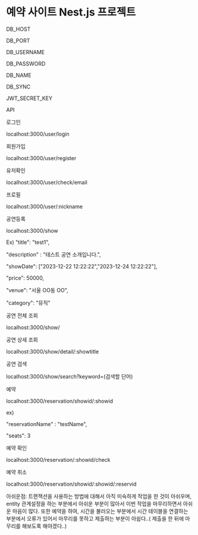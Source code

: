 # 예약 사이트 Nest.js 프로젝트

DB_HOST

DB_PORT

DB_USERNAME

DB_PASSWORD

DB_NAME

DB_SYNC

JWT_SECRET_KEY


API

로그인

localhost:3000/user/login


회원가입

localhost:3000/user/register


유저확인

localhost:3000/user/check/email


프로필

localhost:3000/user/:nickname


공연등록

localhost:3000/show

Ex)
"title": "test1",

"description" : "테스트 공연 소개입니다.",

"showDate": ["2023-12-22 12:22:22","2023-12-24 12:22:22"],

"price": 50000,

"venue": "서울 OO동 OO",

"category": "뮤직"



공연 전체 조회

localhost:3000/show/


공연 상세 조회

localhost:3000/show/detail/:showtitle


공연 검색

localhost:3000/show/search?keyword=(검색할 단어)


예약

localhost:3000/reservation/showid/:showid

ex)

"reservationName" : "testName",

"seats": 3


예약 확인

localhost:3000/reservation/:showid/check


예약 취소

localhost:3000/reservation/showid/:showid/:reservid

아쉬운점: 트랜잭션을 사용하는 방법에 대해서 아직 미숙하게 작업을 한 것이 아쉬우며, entity 관계설정을 하는 부분에서 아쉬운 부분이 많아서 이번 작업을 마무리하면서 아쉬운 마음이 많다.
또한 예약을 하여, 시간을 불러오는 부분에서 시간 테이블을 연결하는 부분에서 오류가 있어서 마무리를 못하고 제출하는 부분이 아쉽다..( 제출을 한 뒤에 마무리를 해보도록 해야겠다..)
